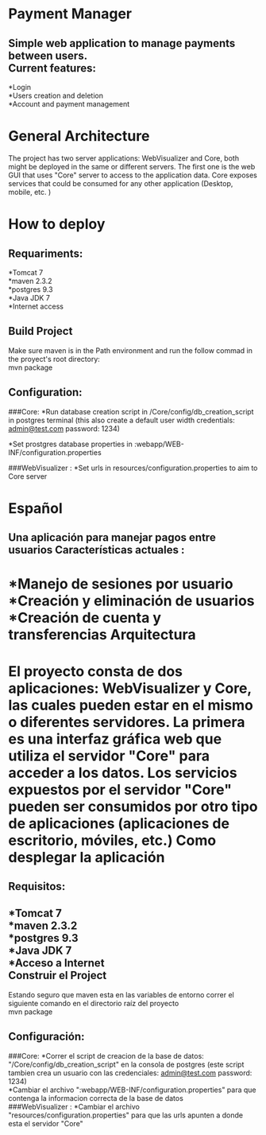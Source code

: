 Payment Manager  
========================  
Simple web application to manage payments between users.  
Current features: 
---------------------  
*Login  
*Users creation and deletion  
*Account and payment management   
 
 
General Architecture  
=======================  
The project has two server applications: WebVisualizer and Core, both might be deployed in the same or different servers. The first one is the web GUI that uses "Core" server to access to the application data. Core exposes services that could be consumed for any other application (Desktop, mobile, etc. )   
  
How to deploy  
==================  
Requariments:  
----------------- 
*Tomcat 7  
*maven 2.3.2  
*postgres 9.3  
*Java JDK 7  
*Internet access  
  
Build Project 
----------------- 
Make sure maven is in the Path environment and run the follow commad in the proyect's root directory:  
mvn package    
 
Configuration:  
-------------- 

###Core: 
*Run database creation script in /Core/config/db_creation_script in postgres terminal (this also create a default user width credentials: admin@test.com password: 1234)  
 
 
*Set prostgres database properties in :webapp/WEB-INF/configuration.properties  
 
 
###WebVisualizer : 
*Set urls in resources/configuration.properties to aim to Core server 
 
Español 
========== 
Una aplicación para manejar pagos entre usuarios 
Características actuales : 
-----------------------
*Manejo de sesiones por usuario 
*Creación y eliminación de usuarios 
*Creación de cuenta y transferencias 
Arquitectura  
=======================  
El proyecto consta de dos aplicaciones: WebVisualizer y Core, las cuales pueden estar en el mismo o diferentes servidores. La primera es una interfaz gráfica web que utiliza  el servidor "Core" para acceder a los datos. Los servicios expuestos por el servidor "Core" pueden ser consumidos por otro tipo de aplicaciones (aplicaciones de escritorio, móviles, etc.) 
Como desplegar la aplicación  
==================  
Requisitos:  
----------------- 
*Tomcat 7  
*maven 2.3.2  
*postgres 9.3  
*Java JDK 7  
*Acceso a Internet  
Construir el Project 
----------------- 
Estando seguro que maven esta en las variables de entorno correr el siguiente comando en el directorio raíz del proyecto  
mvn package    
 
Configuración:  
-------------- 
###Core: 
*Correr el script de creacion de la base de datos: "/Core/config/db_creation_script" en  la consola de postgres (este script tambien crea un usuario con las credenciales: admin@test.com password: 1234)  
*Cambiar el archivo ":webapp/WEB-INF/configuration.properties" para que contenga la informacion correcta de la base de datos  
###WebVisualizer : 
*Cambiar el archivo "resources/configuration.properties" para que las urls apunten a donde esta el servidor "Core"
